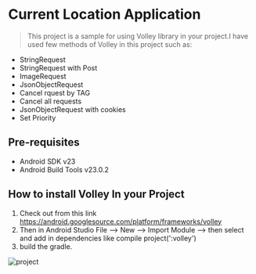 Current Location Application
===================================

>This project is a sample for using Volley library in your project.I have used few methods of Volley in this project such as:

- StringRequest
- StringRequest with Post
- ImageRequest
- JsonObjectRequest
- Cancel rquest by TAG
- Cancel all requests
- JsonObjectRequest with cookies
- Set Priority



Pre-requisites
--------------

- Android SDK v23
- Android Build Tools v23.0.2


How to install Volley In your Project
--------------
1. Check out from this link https://android.googlesource.com/platform/frameworks/volley
2. Then in Android Studio File --> New --> Import Module --> then select and add in dependencies like compile project(':volley')
3. build the gradle.




![project](https://user-images.githubusercontent.com/30496566/29071997-961c5d04-7c63-11e7-81b7-5da116ce1417.png)


